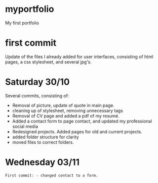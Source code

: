 # myportfolio

My first portfolio

# first commit

Update of the files I already added for user interfaces, consisting of html pages, a css stylesheet, and several jpg's.

# Saturday 30/10

Several commits, consisting of:

- Removal of picture, update of quote in main page.
- cleaning up of stylesheet, removing unnecessary tags
- Removal of CV page and added a pdf of my resumé.
- Added a contact form to page contact, and updated my professional social media
- Redesigned projects. Added pages for old and current projects.
- added folder structure for clarity
- moved files to correct folders.

# Wednesday 03/11

    First commit: - changed contact to a form.
